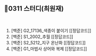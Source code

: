 ## 📘0311 스터디(최원재)
</br>

1. [백준] G2_17136_색종이 붙이기 [[정답코드]]
2. [백준] S1_2002_추월 [[정답코드]]
3. [백준] S2_5212_지구 온난화 [[정답코드]]
4. [백준] G1_마법사 상어와 복제 [[정답코드]]
